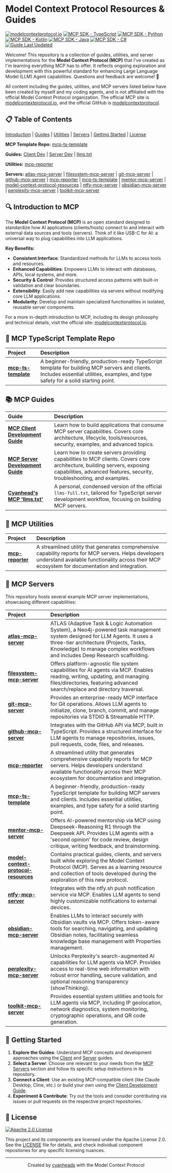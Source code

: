# Model Context Protocol Resources & Guides

[![modelcontextprotocol.io](https://img.shields.io/badge/modelcontextprotocol.io-orange.svg)](https://modelcontextprotocol.io/)
[![MCP SDK - TypeScript](https://img.shields.io/badge/TypeScript-1.10.2-blue.svg)](https://github.com/modelcontextprotocol/typescript-sdk)
[![MCP SDK - Python](https://img.shields.io/badge/Python-1.6.0-blue.svg)](https://github.com/modelcontextprotocol/python-sdk)
[![MCP SDK - Kotlin](https://img.shields.io/badge/Kotlin-0.3.0-blue.svg)](https://github.com/modelcontextprotocol/kotlin-sdk)
[![MCP SDK - Java](https://img.shields.io/badge/Java-0.4.0-blue.svg)](https://github.com/modelcontextprotocol/java-sdk)
[![MCP SDK - C#](https://img.shields.io/badge/C%23-0.0.0-blue.svg)](https://github.com/modelcontextprotocol/csharp-sdk)
[![Guide Last Updated](https://img.shields.io/badge/Guide%20Last%20Updated-April%202025-brightgreen.svg)]()

Welcome! This repository is a collection of guides, utilities, and server implementations for the **Model Context Protocol (MCP)** that I've created as I'm learning everything MCP has to offer. It reflects ongoing exploration and development with this powerful standard for enhancing Large Language Model (LLM) Agent capabilities. Questions and feedback are welcome! 🚀

All content including the guides, utilities, and MCP servers listed below have been created by myself and my coding agents, and is not affiliated with the official Model Context Protocol organization. The official MCP site is [modelcontextprotocol.io](https://modelcontextprotocol.io/), and the official GitHub is [modelcontextprotocol](https://github.com/modelcontextprotocol).

## 📋 Table of Contents

[Introduction](#-introduction-to-mcp) | [Guides](#-mcp-guides) | [Utilities](#-mcp-utilities) | [Servers](#-mcp-servers) | [Getting Started](#-getting-started) | [License](#-license)

**MCP Template Repo:** [mcp-ts-template](#-mcp-typescript-template-repo)

**Guides:** [Client Dev](#mcp-client-development-guide) | [Server Dev](#mcp-server-development-guide) | [llms.txt](#cyanheads-mcp-llmstxt)

**Utilities:** [mcp-reporter](#-mcp-reporter)

**Servers:** [atlas-mcp-server](#-atlas-mcp-server) | [filesystem-mcp-server](#-filesystem-mcp-server) | [git-mcp-server](#-git-mcp-server) | [github-mcp-server](#-github-mcp-server) | [mcp-reporter](#-mcp-reporter) | [mcp-ts-template](#-mcp-ts-template) | [mentor-mcp-server](#-mentor-mcp-server) | [model-context-protocol-resources](#-model-context-protocol-resources) | [ntfy-mcp-server](#-ntfy-mcp-server) | [obsidian-mcp-server](#-obsidian-mcp-server) | [perplexity-mcp-server](#-perplexity-mcp-server) | [toolkit-mcp-server](#-toolkit-mcp-server)

## 🔍 Introduction to MCP

The **Model Context Protocol (MCP)** is an open standard designed to standardize how AI applications (clients/hosts) connect to and interact with external data sources and tools (servers). Think of it like USB-C for AI: a universal way to plug capabilities into LLM applications.

**Key Benefits:**

- **Consistent Interface**: Standardized methods for LLMs to access tools and resources.
- **Enhanced Capabilities**: Empowers LLMs to interact with databases, APIs, local systems, and more.
- **Security & Control**: Provides structured access patterns with built-in validation and clear boundaries.
- **Extensibility**: Easily add new capabilities via servers without modifying core LLM applications.
- **Modularity**: Develop and maintain specialized functionalities in isolated, reusable server components.

For a more in-depth introduction to MCP, including its design philosophy and technical details, visit the official site: [modelcontextprotocol.io](https://modelcontextprotocol.io/).

## 🚀 MCP TypeScript Template Repo

| Project                                                             | Description                                                                                                                                                                         |
| :------------------------------------------------------------------ | :---------------------------------------------------------------------------------------------------------------------------------------------------------------------------------- |
| [**mcp-ts-template**](https://github.com/cyanheads/mcp-ts-template) | A beginner-friendly, production-ready TypeScript template for building MCP servers and clients. Includes essential utilities, examples, and type safety for a solid starting point. |

## 📚 MCP Guides

| Guide                                                                      | Description                                                                                                                                                                                       |
| :------------------------------------------------------------------------- | :------------------------------------------------------------------------------------------------------------------------------------------------------------------------------------------------ |
| <a id="mcp-client-development-guide"></a>[**MCP Client Development Guide**](guides/mcp-client-development-guide.md) | Learn how to build applications that consume MCP server capabilities. Covers core architecture, lifecycle, tools/resources, security, examples, and advanced topics.                              |
| <a id="mcp-server-development-guide"></a>[**MCP Server Development Guide**](guides/mcp-server-development-guide.md) | Learn how to create servers providing capabilities to MCP clients. Covers core architecture, building servers, exposing capabilities, advanced features, security, troubleshooting, and examples. |
| <a id="cyanheads-mcp-llmstxt"></a>[**Cyanhead's MCP 'llms.txt'**](guides/cyanheads-custom-mcp-llms-full.md)  | A personal, condensed version of the official `llms-full.txt`, tailored for TypeScript server development workflow, focusing on building MCP servers.                                             |

## 🔧 MCP Utilities

| Project                                                       | Description                                                                                                                                                                                              |
| :------------------------------------------------------------ | :------------------------------------------------------------------------------------------------------------------------------------------------------------------------------------------------------- |
| <a id="-mcp-reporter"></a>[**mcp-reporter**](https://github.com/cyanheads/mcp-reporter) | A streamlined utility that generates comprehensive capability reports for MCP servers. Helps developers understand available functionality across their MCP ecosystem for documentation and integration. |

## 🔌 MCP Servers

This repository hosts several example MCP server implementations, showcasing different capabilities:

| Project                                                                                               | Description                                                                                                                                                                                                                                         |
| :---------------------------------------------------------------------------------------------------- | :-------------------------------------------------------------------------------------------------------------------------------------------------------------------------------------------------------------------------------------------------- |
| <a id="-atlas-mcp-server"></a>[**atlas-mcp-server**](https://github.com/cyanheads/atlas-mcp-server)                                 | ATLAS (Adaptive Task & Logic Automation System), a Neo4j-powered task management system designed for LLM Agents. It uses a three-tier architecture (Projects, Tasks, Knowledge) to manage complex workflows and includes Deep Research scaffolding. |
| <a id="-filesystem-mcp-server"></a>[**filesystem-mcp-server**](https://github.com/cyanheads/filesystem-mcp-server)                       | Offers platform-agnostic file system capabilities for AI agents via MCP. Enables reading, writing, updating, and managing files/directories, featuring advanced search/replace and directory traversal.                                             |
| <a id="-git-mcp-server"></a>[**git-mcp-server**](https://github.com/cyanheads/git-mcp-server)                                     | Provides an enterprise-ready MCP interface for Git operations. Allows LLM agents to initialize, clone, branch, commit, and manage repositories via STDIO & Streamable HTTP.                                                                         |
| <a id="-github-mcp-server"></a>[**github-mcp-server**](https://github.com/cyanheads/github-mcp-server)                               | Integrates with the GitHub API via MCP, built in TypeScript. Provides a structured interface for LLM agents to manage repositories, issues, pull requests, code, files, and releases.                                                               |
| <a id="-mcp-reporter"></a>[**mcp-reporter**](https://github.com/cyanheads/mcp-reporter)                                         | A streamlined utility that generates comprehensive capability reports for MCP servers. Helps developers understand available functionality across their MCP ecosystem for documentation and integration.                                            |
| <a id="-mcp-ts-template"></a>[**mcp-ts-template**](https://github.com/cyanheads/mcp-ts-template)                                   | A beginner-friendly, production-ready TypeScript template for building MCP servers and clients. Includes essential utilities, examples, and type safety for a solid starting point.                                                                 |
| <a id="-mentor-mcp-server"></a>[**mentor-mcp-server**](https://github.com/cyanheads/mentor-mcp-server)                               | Offers AI-powered mentorship via MCP using Deepseek-Reasoning R1 through the Deepseek API. Provides LLM agents with a 'second opinion' for code review, design critique, writing feedback, and brainstorming.                                       |
| <a id="-model-context-protocol-resources"></a>[**model-context-protocol-resources**](https://github.com/cyanheads/model-context-protocol-resources) | Contains practical guides, clients, and servers built while exploring the Model Context Protocol (MCP). Serves as a learning resource and collection of tools developed during the exploration of this new protocol.                                |
| <a id="-ntfy-mcp-server"></a>[**ntfy-mcp-server**](https://github.com/cyanheads/ntfy-mcp-server)                                   | Integrates with the ntfy.sh push notification service via MCP. Enables LLM agents to send highly customizable notifications to external devices.                                                                                                    |
| <a id="-obsidian-mcp-server"></a>[**obsidian-mcp-server**](https://github.com/cyanheads/obsidian-mcp-server)                           | Enables LLMs to interact securely with Obsidian vaults via MCP. Offers token-aware tools for searching, navigating, and updating Obsidian notes, facilitating seamless knowledge base management with Properties management.                        |
| <a id="-perplexity-mcp-server"></a>[**perplexity-mcp-server**](https://github.com/cyanheads/perplexity-mcp-server)                       | Unlocks Perplexity's search-augmented AI capabilities for LLM agents via MCP. Provides access to real-time web information with robust error handling, secure validation, and optional reasoning transparency (showThinking).                       |
| <a id="-toolkit-mcp-server"></a>[**toolkit-mcp-server**](https://github.com/cyanheads/toolkit-mcp-server)                             | Provides essential system utilities and tools for LLM agents via MCP, including IP geolocation, network diagnostics, system monitoring, cryptographic operations, and QR code generation.                                                           |

## 🚀 Getting Started

1.  **Explore the Guides**: Understand MCP concepts and development approaches using the [Client](guides/mcp-client-development-guide.md) and [Server](guides/mcp-server-development-guide.md) guides.
2.  **Select a Server**: Choose one relevant to your needs from the [MCP Servers](#-mcp-servers) section and follow its specific setup instructions in its repository.
3.  **Connect a Client**: Use an existing MCP-compatible client (like Claude Desktop, Cline, etc.) or build your own using the [Client Development Guide](guides/mcp-client-development-guide.md).
4.  **Experiment & Contribute**: Try out the tools and consider contributing via issues or pull requests on the respective project repositories.

## 📄 License

[![Apache 2.0 License](https://img.shields.io/badge/License-Apache%202.0-blue.svg)](https://opensource.org/licenses/Apache-2.0)

This project and its components are licensed under the Apache License 2.0. See the [LICENSE](LICENSE) file for details, and check individual component repositories for any specific licensing nuances.

---

<div align="center">
Created by <a href="https://github.com/cyanheads">cyanheads</a> with the Model Context Protocol
</div>
